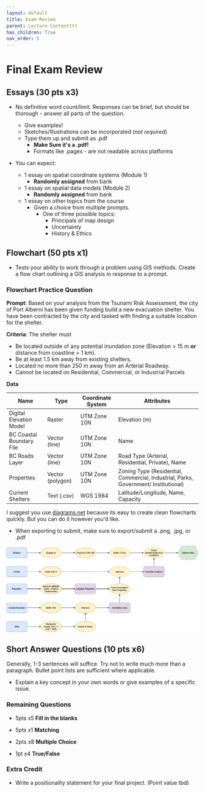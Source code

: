 ```yaml
---
layout: default
title: Exam Review
parent: Lecture Contentttt
has_children: True
nav_order: 5
---
```


# Final Exam Review

## Essays (30 pts x3)

* No definitive word count/limit.  Responses can be brief, but should be thorough - answer all parts of the question.
  * Give examples!
  * Sketches/Illustrations can be incorporated (*not required*)
  * Type them up and submit as .pdf
    * **Make Sure it's a .pdf!**
    * Formats like .pages - are not readable across platforms

* You can expect:
  * 1 essay on spatial coordinate systems (Module 1)
    * **Randomly assigned** from bank
  * 1 essay on spatial data models (Module 2)
    * **Randomly assigned** from bank
  * 1 essay on other topics from the course
    * Given a choice from multiple prompts.
      * One of three possible topics:
        * Principals of map design
        * Uncertainty
        * History & Ethics


## Flowchart (50 pts x1)

* Tests your ability to work through a problem using GIS methods.  Create a flow chart outlining a GIS analysis in response to a prompt.

### Flowchart Practice Question

**Prompt**: Based on your analysis from the Tsunami Risk Assessment, the city of Port Alberni has been given funding build a new evacuation shelter.  You have been contracted by the city and tasked with finding a suitable location for the shelter.

**Criteria**: The shelter must

* Be located outside of any potential inundation zone (Elevation > 15 m **or** distance from coastline > 1 km).
* Be at least 1.5 km away from existing shelters.
* Located no more than 250 m away from an Arterial Roadway.
* Cannot be located on Residential, Commercial, or Industrial Parcels

**Data**

|Name      |      Type          |  Coordinate System  |  Attributes |
|----------|--------------------|---------------------|-------------|
|Digital Elevation Model |Raster|UTM Zone 10N | Elevation (m) |
|BC Coastal Boundary File|Vector (line) |UTM Zone 10N | Name |
|BC Roads Layer |Vector (line) |UTM Zone 10N | Road Type (Arterial, Residential, Private), Name |
|Properties |Vector (polygon) |UTM Zone 10N | Zoning Type (Residential, Commercial, Industrial, Parks, Government/ Institutional) |
|Current Shelters |Text (.csv)|WGS 1984 | Latitude/Longitude, Name, Capacity |

I suggest you use [diagrams.net](https://app.diagrams.net/) because its easy to create clean flowcharts quickly.  But you can do it however you'd like.
  * When exporting to submit, make sure to export/submit a .png, .jpg, or .pdf

<img src='content/images/Flowchart_Example.png'>

## Short Answer Questions (10 pts x6)

Generally, 1-3 sentences will suffice.  Try not to write much more than a paragraph.  Bullet point lists are sufficient where applicable.

* Explain a key concept in your own words or give examples of a specific issue.

### Remaining Questions

* 5pts x5 **Fill in the blanks**

* 5pts x1 **Matching**

* 2pts x8 **Multiple Choice**

* 1pt x4 **True/False**

### Extra Credit

* Write a positionality statement for your final project.  (Point value tbd)


